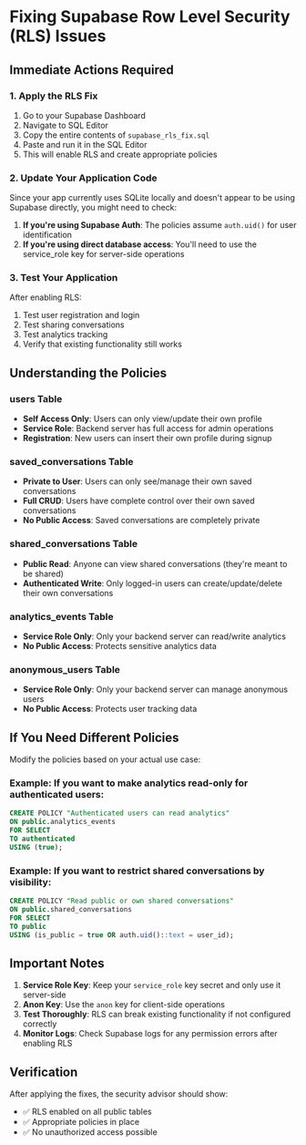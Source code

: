 # Fixing Supabase Row Level Security (RLS) Issues

## Immediate Actions Required

### 1. Apply the RLS Fix
1. Go to your Supabase Dashboard
2. Navigate to SQL Editor
3. Copy the entire contents of `supabase_rls_fix.sql`
4. Paste and run it in the SQL Editor
5. This will enable RLS and create appropriate policies

### 2. Update Your Application Code

Since your app currently uses SQLite locally and doesn't appear to be using Supabase directly, you might need to check:

1. **If you're using Supabase Auth**: The policies assume `auth.uid()` for user identification
2. **If you're using direct database access**: You'll need to use the service_role key for server-side operations

### 3. Test Your Application

After enabling RLS:
1. Test user registration and login
2. Test sharing conversations
3. Test analytics tracking
4. Verify that existing functionality still works

## Understanding the Policies

### users Table
- **Self Access Only**: Users can only view/update their own profile
- **Service Role**: Backend server has full access for admin operations
- **Registration**: New users can insert their own profile during signup

### saved_conversations Table
- **Private to User**: Users can only see/manage their own saved conversations
- **Full CRUD**: Users have complete control over their own saved conversations
- **No Public Access**: Saved conversations are completely private

### shared_conversations Table
- **Public Read**: Anyone can view shared conversations (they're meant to be shared)
- **Authenticated Write**: Only logged-in users can create/update/delete their own conversations

### analytics_events Table
- **Service Role Only**: Only your backend server can read/write analytics
- **No Public Access**: Protects sensitive analytics data

### anonymous_users Table
- **Service Role Only**: Only your backend server can manage anonymous users
- **No Public Access**: Protects user tracking data

## If You Need Different Policies

Modify the policies based on your actual use case:

### Example: If you want to make analytics read-only for authenticated users:
```sql
CREATE POLICY "Authenticated users can read analytics" 
ON public.analytics_events 
FOR SELECT 
TO authenticated 
USING (true);
```

### Example: If you want to restrict shared conversations by visibility:
```sql
CREATE POLICY "Read public or own shared conversations" 
ON public.shared_conversations 
FOR SELECT 
TO public 
USING (is_public = true OR auth.uid()::text = user_id);
```

## Important Notes

1. **Service Role Key**: Keep your `service_role` key secret and only use it server-side
2. **Anon Key**: Use the `anon` key for client-side operations
3. **Test Thoroughly**: RLS can break existing functionality if not configured correctly
4. **Monitor Logs**: Check Supabase logs for any permission errors after enabling RLS

## Verification

After applying the fixes, the security advisor should show:
- ✅ RLS enabled on all public tables
- ✅ Appropriate policies in place
- ✅ No unauthorized access possible